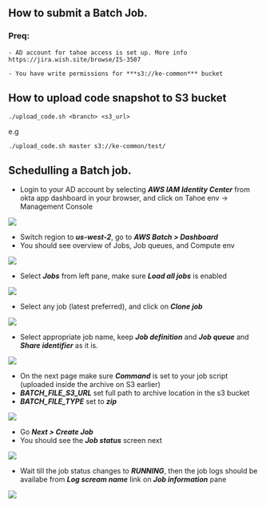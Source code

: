 ## How to submit a Batch Job.

### Preq:
	- AD account for tahoe access is set up. More info https://jira.wish.site/browse/IS-3507

	- You have write permissions for ***s3://ke-common*** bucket


## How to upload code snapshot to S3 bucket
```
./upload_code.sh <branch> <s3_url>
```
e.g
```
./upload_code.sh master s3://ke-common/test/
```


## Schedulling a Batch job.

- Login to your AD account by selecting ***AWS IAM Identity Center*** from okta app dashboard in your browser, and click on Tahoe env -> Management Console

![](/Users/bmakwana/Documents/BatchReadme/AD_account.png)

- Switch region to ***us-west-2***, go to ***AWS Batch > Dashboard*** 
- You should see overview of Jobs, Job queues, and Compute env

![](/Users/bmakwana/Documents/BatchReadme/dashboard.png)

- Select ***Jobs*** from left pane, make sure ***Load all jobs*** is enabled

![](/Users/bmakwana/Documents/BatchReadme/alljobs.png)

- Select any job (latest preferred), and click on ***Clone job***

![](/Users/bmakwana/Documents/BatchReadme/topjob1.png)

- Select appropriate job name, keep ***Job definition*** and ***Job queue*** and ***Share identifier*** as it is.

![](/Users/bmakwana/Documents/BatchReadme/job1.png)

- On the next page make sure ***Command*** is set to your job script (uploaded inside the archive on S3 earlier)
- ***BATCH_FILE_S3_URL*** set full path to archive location in the s3 bucket
- ***BATCH_FILE_TYPE*** set to ***zip***

![](/Users/bmakwana/Documents/BatchReadme/job2.png)

- Go ***Next > Create Job***
- You should see the ***Job status*** screen next

![](/Users/bmakwana/Documents/BatchReadme/jobstatus.png)

- Wait till the job status changes to ***RUNNING***, then the job logs should be availabe from ***Log scream name*** link on ***Job information*** pane

![](/Users/bmakwana/Documents/BatchReadme/logstream.png)



